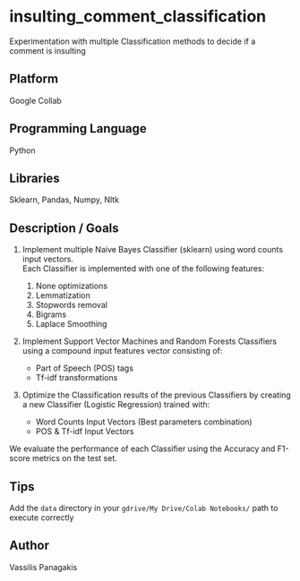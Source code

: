 # insulting_comment_classification
Experimentation with multiple Classification methods to decide if a comment is insulting

## Platform
Google Collab

## Programming Language
Python

## Libraries
Sklearn, Pandas, Numpy, Nltk

## Description / Goals 
1. Implement multiple Naive Bayes Classifier (sklearn) using word counts input vectors. <br> Each Classifier is implemented with one of the following features:
   1. None optimizations
   2. Lemmatization
   3. Stopwords removal
   4. Bigrams
   5. Laplace Smoothing
  
2. Implement Support Vector Machines and Random Forests Classifiers using a compound input features vector consisting of:
    * Part of Speech (POS) tags
    * Tf-idf transformations

3. Optimize the Classification results of the previous Classifiers by creating a new Classifier (Logistic Regression) trained with:
    * Word Counts Input Vectors (Best parameters combination)
    * POS & Tf-idf Input Vectors
    
We evaluate the performance of each Classifier using the Accuracy and F1-score metrics on the test set.
    
## Tips
Add the `data` directory in your `gdrive/My Drive/Colab Notebooks/` path to execute correctly

## Author
Vassilis Panagakis
